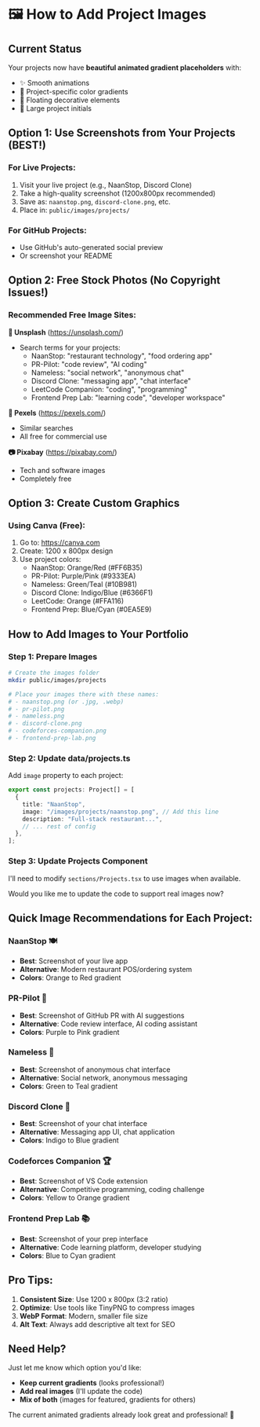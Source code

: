 # 🖼️ How to Add Project Images

## Current Status
Your projects now have **beautiful animated gradient placeholders** with:
- ✨ Smooth animations
- 🎨 Project-specific color gradients
- 💫 Floating decorative elements
- 🎯 Large project initials

## Option 1: Use Screenshots from Your Projects (BEST!)

### For Live Projects:
1. Visit your live project (e.g., NaanStop, Discord Clone)
2. Take a high-quality screenshot (1200x800px recommended)
3. Save as: `naanstop.png`, `discord-clone.png`, etc.
4. Place in: `public/images/projects/`

### For GitHub Projects:
- Use GitHub's auto-generated social preview
- Or screenshot your README

## Option 2: Free Stock Photos (No Copyright Issues!)

### Recommended Free Image Sites:

**🌟 Unsplash** (https://unsplash.com/)
- Search terms for your projects:
  - NaanStop: "restaurant technology", "food ordering app"
  - PR-Pilot: "code review", "AI coding"
  - Nameless: "social network", "anonymous chat"
  - Discord Clone: "messaging app", "chat interface"
  - LeetCode Companion: "coding", "programming"
  - Frontend Prep Lab: "learning code", "developer workspace"

**🎨 Pexels** (https://pexels.com/)
- Similar searches
- All free for commercial use

**📷 Pixabay** (https://pixabay.com/)
- Tech and software images
- Completely free

## Option 3: Create Custom Graphics

### Using Canva (Free):
1. Go to: https://canva.com
2. Create: 1200 x 800px design
3. Use project colors:
   - NaanStop: Orange/Red (#FF6B35)
   - PR-Pilot: Purple/Pink (#9333EA)
   - Nameless: Green/Teal (#10B981)
   - Discord Clone: Indigo/Blue (#6366F1)
   - LeetCode: Orange (#FFA116)
   - Frontend Prep: Blue/Cyan (#0EA5E9)

## How to Add Images to Your Portfolio

### Step 1: Prepare Images
```bash
# Create the images folder
mkdir public/images/projects

# Place your images there with these names:
# - naanstop.png (or .jpg, .webp)
# - pr-pilot.png
# - nameless.png
# - discord-clone.png
# - codeforces-companion.png
# - frontend-prep-lab.png
```

### Step 2: Update data/projects.ts
Add `image` property to each project:

```typescript
export const projects: Project[] = [
  {
    title: "NaanStop",
    image: "/images/projects/naanstop.png", // Add this line
    description: "Full-stack restaurant...",
    // ... rest of config
  },
];
```

### Step 3: Update Projects Component
I'll need to modify `sections/Projects.tsx` to use images when available.

Would you like me to update the code to support real images now?

## Quick Image Recommendations for Each Project:

### NaanStop 🍽️
- **Best**: Screenshot of your live app
- **Alternative**: Modern restaurant POS/ordering system
- **Colors**: Orange to Red gradient

### PR-Pilot 🚁
- **Best**: Screenshot of GitHub PR with AI suggestions
- **Alternative**: Code review interface, AI coding assistant
- **Colors**: Purple to Pink gradient

### Nameless 💬
- **Best**: Screenshot of anonymous chat interface  
- **Alternative**: Social network, anonymous messaging
- **Colors**: Green to Teal gradient

### Discord Clone 💬
- **Best**: Screenshot of your chat interface
- **Alternative**: Messaging app UI, chat application
- **Colors**: Indigo to Blue gradient

### Codeforces Companion 🏆
- **Best**: Screenshot of VS Code extension
- **Alternative**: Competitive programming, coding challenge
- **Colors**: Yellow to Orange gradient

### Frontend Prep Lab 📚
- **Best**: Screenshot of your prep interface
- **Alternative**: Code learning platform, developer studying
- **Colors**: Blue to Cyan gradient

## Pro Tips:

1. **Consistent Size**: Use 1200 x 800px (3:2 ratio)
2. **Optimize**: Use tools like TinyPNG to compress images
3. **WebP Format**: Modern, smaller file size
4. **Alt Text**: Always add descriptive alt text for SEO

## Need Help?

Just let me know which option you'd like:
- **Keep current gradients** (looks professional!)
- **Add real images** (I'll update the code)
- **Mix of both** (images for featured, gradients for others)

The current animated gradients already look great and professional! 🎨

